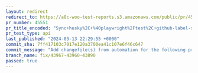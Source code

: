 ```yaml
---
layout: redirect
redirect_to: https://a8c-woo-test-reports.s3.amazonaws.com/public/pr/45551/api/index.html
pr_number: 45551
pr_title_encoded: "Sync+husky%2C+%40playwright%2Ftest%2C+github-label-sync"
pr_test_type: api
last_published: "2024-03-13 22:29:55 +0000"
commit_sha: 7ff417103c7017e120a3700ea41c107e6f46c647
commit_message: "Add changefile(s) from automation for the following project(s): wooco…"
branch_name: fix/43967-43960-43890
passed: true
---
```

